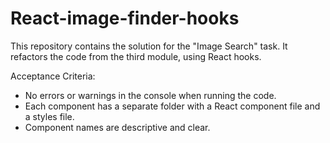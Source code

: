 # React-image-finder-hooks

This repository contains the solution for the "Image Search" task. It refactors the code from the third module, using React hooks.

Acceptance Criteria:
- No errors or warnings in the console when running the code.
- Each component has a separate folder with a React component file and a styles file.
- Component names are descriptive and clear.
